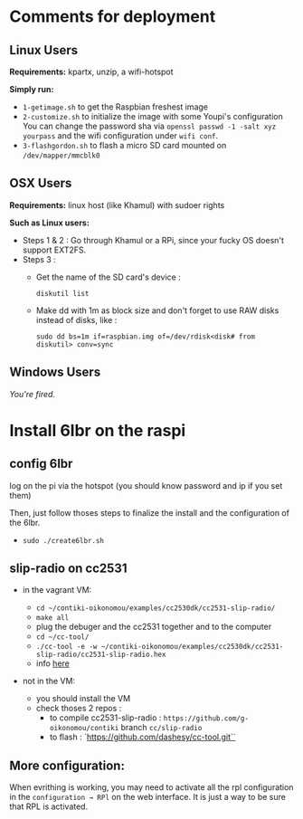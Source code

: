 # Comments for deployment

## Linux Users

**Requirements:** kpartx, unzip, a wifi-hotspot

**Simply run:**

* `1-getimage.sh` to get the Raspbian freshest image
* `2-customize.sh` to initialize the image with some Youpi's configuration
You can change the password sha via `openssl passwd -1 -salt xyz  yourpass` and the wifi configuration under `wifi conf`.
* `3-flashgordon.sh` to flash a micro SD card mounted on `/dev/mapper/mmcblk0`



## OSX Users

**Requirements:** linux host (like Khamul) with sudoer rights

**Such as Linux users:**
* Steps 1 & 2 : Go through Khamul or a RPi, since your fucky OS doesn't support EXT2FS.
* Steps 3 :
  * Get the name of the SD card's device :

    `diskutil list`

  * Make dd with 1m as block size and don't forget to use RAW disks instead of disks, like :

    `sudo dd bs=1m if=raspbian.img of=/dev/rdisk<disk# from diskutil> conv=sync`


## Windows Users

*You're fired.*

# Install 6lbr on the raspi

## config 6lbr

log on the pi via the hotspot (you should know password and ip if you set them)

Then, just follow thoses steps to finalize the install and the configuration of the 6lbr.

* ` sudo ./create6lbr.sh `

## slip-radio on cc2531

* in the vagrant VM:
  * `cd ~/contiki-oikonomou/examples/cc2530dk/cc2531-slip-radio/`
  * `make all`
  * plug the debuger and the cc2531 together and to the computer
  * `cd ~/cc-tool/`
  * `./cc-tool -e -w ~/contiki-oikonomou/examples/cc2530dk/cc2531-slip-radio/cc2531-slip-radio.hex`
  * info [here](../docs/cc2531)

* not in the VM:
  * you should install the VM
  * check thoses 2 repos :
    * to compile cc2531-slip-radio : `https://github.com/g-oikonomou/contiki` branch `cc/slip-radio`
    * to flash : `https://github.com/dashesy/cc-tool.git``


## More configuration:

When evrithing is working, you may need to activate all the rpl configuration in the `configuration → RPl` on the web interface. It is just a way to be sure that RPL is activated.
